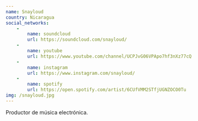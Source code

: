 ```yaml
---
name: Snayloud
country: Nicaragua
social_networks: 
    -
        name: soundcloud
        url: https://soundcloud.com/snayloud/
    -
        name: youtube
        url: https://www.youtube.com/channel/UCPJvG06VPApo7hf3nXz77cQ
    -
        name: instagram
        url: https://www.instagram.com/snayloud/
    -
        name: spotify
        url: https://open.spotify.com/artist/6CUfVMM2STfjUGNZOCO0Tu
img: /snayloud.jpg
---
```

Productor de música electrónica.